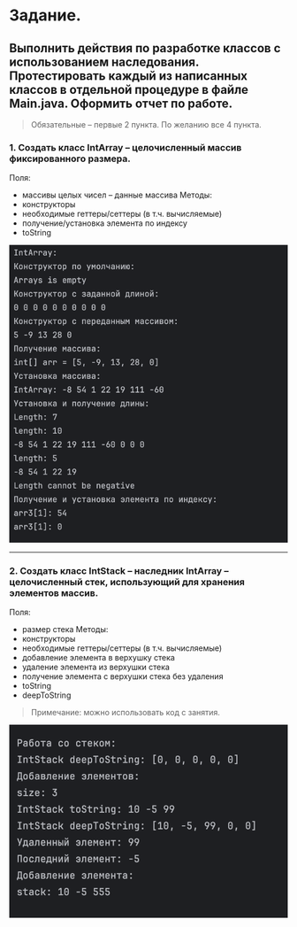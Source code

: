 # Задание.
## Выполнить действия по разработке классов с использованием наследования. Протестировать каждый из написанных классов в отдельной процедуре в файле Main.java. Оформить отчет по работе.
> Обязательные – первые 2 пункта. По желанию все 4 пункта.
### 1. Создать класс IntArray – целочисленный массив фиксированного размера.
Поля:
- массивы целых чисел – данные массива
Методы:
- конструкторы
- необходимые геттеры/сеттеры (в т.ч. вычисляемые)
- получение/установка элемента по индексу
- toString

![IntArray](img/IntArray_result.png)

---

### 2. Создать класс IntStack – наследник IntArray – целочисленный стек, использующий для хранения элементов массив.
Поля:
- размер стека
Методы:
- конструкторы
- необходимые геттеры/сеттеры (в т.ч. вычисляемые)
- добавление элемента в верхушку стека
- удаление элемента из верхушки стека
- получение элемента с верхушки стека без удаления
- toString
- deepToString
> Примечание: можно использовать код с занятия.

![IntStack](img/IntStack_result.png)
